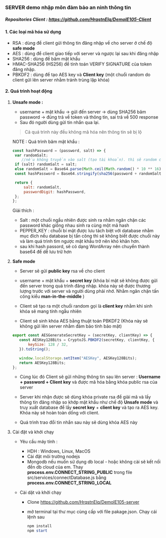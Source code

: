 ### SERVER demo nhập môn đảm bảo an ninh thông tin

##### Repositories Client : https://github.com/HrqstnElq/DemoIE105-Client

#### 1.	Các loại mã hóa sử dụng

- RSA  : dùng để client gửi thông tin đăng nhập về cho server ở chế độ **safe mode**
- AES : dùng để client giao tiếp với server và ngược lại sau khi đăng nhập
- SHA256 : dùng để băm mật khẩu
- HMAC-SHA256 (HS256) để tính toán VERIFY SIGNATURE của token đăng nhập.
- PBKDF2 : dùng để tạo AES key và **Client key** (một chuổi random do client gửi lên server nhằm tránh trùng lặp khóa)

#### 2. Quá trình hoạt động 

1. **Unsafe mode :** 

   - username + mật khẩu  → gửi đến server → dùng SHA256 băm password  → đúng trả về token và thông tin, sai trả về 500 response 
   - Sau đó người dùng gửi tin nhắn qua lại. 

   > Cả quá trình này đều không mã hóa nên thông tin sẽ bị lộ 

   NOTE : Quá trình băm mật khẩu : 

   ```js
   const hashPassword = (password, salt) => {
   	var randomSalt;
       //nếu không truyền vào salt (tạo tài khoản). thì sẽ random chuỗi này
   	if (salt) randomSalt = salt;
   	else randomSalt = Base64.parse(Math.ceil(Math.random() * 10 ** 16).toString());
   	const hashPassword = Base64.stringify(sha256(password + randomSalt + process.env.PEPPER_KEY));
   
   	return {
   		salt: randomSalt,
   		passwordDigit: hashPassword,
   	};
   };
   ```

   Giải thích : 

   - Salt : một chuổi ngẩu nhiên được sinh ra nhằm ngăn chặn các password khác giống nhau sinh ra cùng một mã hash
   - PEPPER_KEY : chuỗi bí mật được lưu tách biệt với database nhằm mục đích nếu database bị tấn công thì sẽ không biết được chuổi này và làm quá trình tìm ngược mật khẩu trở nên khó khăn hơn.
   - sau khi hash passord, sẽ có dạng WordArray nên chuyển thành base64 để dễ lưu trữ hơn

2. **Safe mode** 

   - Server sẽ gửi **public key** rsa về cho client 

   - username + mật khẩu + **secret key** (khóa bí mật sẽ không được gửi đến server trong quá trình đăng nhập. khóa này sẽ được thương lượng trước với server và người dùng phải nhớ. Nhằm ngăn chặn tấn công kiểu **man-in-the-middle** )

   - Client sẽ tạo ra một chuổi random gọi là **client key** nhằm khi sinh khóa sẽ mang tính ngẫu nhiên 

   -  Client sẽ sinh khóa AES bằng thuật toán PBKDF2 (Khóa này sẽ không gửi lên server nhằm đảm bảo tính bảo mật)

     ```js
     export const AESGenerateSecretKey = (secretKey, clientKey) => {
     	const AESKey128Bits = CryptoJS.PBKDF2(secretKey, clientKey, {
     		keySize: 128 / 32,
     	}).toString();
     
     	window.localStorage.setItem("AESKey", AESKey128Bits);
     	return AESKey128Bits;
     };
     ```

   - Cùng lúc đó Client sẽ gửi những thông tin sau lên server : **Username + password + Client key**  và được mã hóa bằng khóa public rsa của server 

   - Server khi nhận được sẽ dùng khóa private rsa để giải mã và lấy thông tin đăng nhập so khớp mật khẩu như chế độ **Unsafe mode** và truy xuất database để lấy **secret key** + **client key**  và tạo ra AES key. Khóa này sẽ hoàn toàn dống với client.

   - Quá trình trao đổi tin nhắn sau này sẽ dùng khóa AES này

3. Cài đặt và khởi chạy 

   - Yêu cầu máy tính :

     - HDH : Windows, Linux, MacOS 
     - Cài đặt môi trường nodejs
     - Mongodb nếu muốn sử dụng db local - hoặc không cài sẽ kết nối đến db cloud của em. Thay **process.env.CONNECT_STRING_PUBLIC** trong file src/services/connectDatabase.js bằng **process.env.CONNECT_STRING_LOCAL**

   - Cài dặt và khởi chạy 

     - Clone https://github.com/HrqstnElq/DemoIE105-server

     - mở terminal tại thư mục cùng cấp với file pakage.json. Chạy cái lệnh sau 

       ```powershell
       npm install 
       npm start 
       ```

       